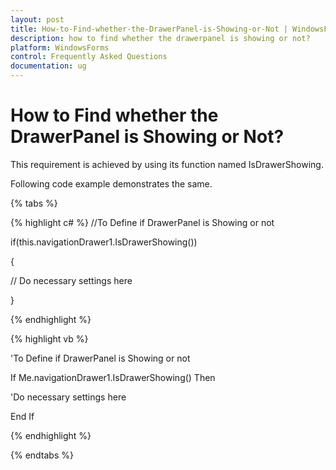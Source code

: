 ```yaml
---
layout: post
title: How-to-Find-whether-the-DrawerPanel-is-Showing-or-Not | WindowsForms | Syncfusion
description: how to find whether the drawerpanel is showing or not?
platform: WindowsForms
control: Frequently Asked Questions
documentation: ug
---
```


# How to Find whether the DrawerPanel is Showing or Not?

This requirement is achieved by using its function named IsDrawerShowing.

Following code example demonstrates the same. 

{% tabs %}

{% highlight c# %}
//To Define if DrawerPanel is Showing or not

if(this.navigationDrawer1.IsDrawerShowing())

{

// Do necessary settings here

}

{% endhighlight %}

{% highlight vb %}

'To Define if DrawerPanel is Showing or not

If Me.navigationDrawer1.IsDrawerShowing() Then

'Do necessary settings here

End If

{% endhighlight %}

{% endtabs %}